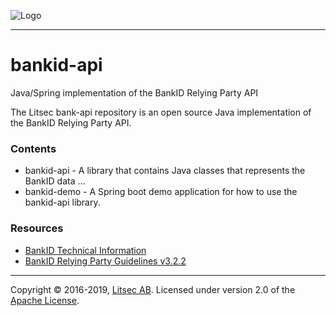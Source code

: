 ![Logo](https://github.com/litsec/eidas-opensaml/blob/master/docs/img/litsec-small.png)

------

# bankid-api

Java/Spring implementation of the BankID Relying Party API

The Litsec bank-api repository is an open source Java implementation of the BankID Relying Party API.

### Contents

* bankid-api - A library that contains Java classes that represents the BankID data ...
* bankid-demo - A Spring boot demo application for how to use the bankid-api library.

### Resources

* [BankID Technical Information](https://www.bankid.com/bankid-i-dina-tjanster/rp-info)
* [BankID Relying Party Guidelines v3.2.2](https://www.bankid.com/assets/bankid/rp/bankid-relying-party-guidelines-v3.2.2.pdf)

------

Copyright &copy; 2016-2019, [Litsec AB](http://www.litsec.se). Licensed under version 2.0 of the [Apache License](http://www.apache.org/licenses/LICENSE-2.0).
